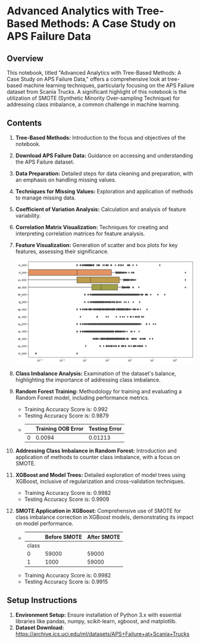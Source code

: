 # Advanced Analytics with Tree-Based Methods: A Case Study on APS Failure Data

## Overview
This notebook, titled "Advanced Analytics with Tree-Based Methods: A Case Study on APS Failure Data," offers a comprehensive look at tree-based machine learning techniques, particularly focusing on the APS Failure dataset from Scania Trucks. A significant highlight of this notebook is the utilization of SMOTE (Synthetic Minority Over-sampling Technique) for addressing class imbalance, a common challenge in machine learning.

## Contents
1. <strong>Tree-Based Methods:</strong> Introduction to the focus and objectives of the notebook.
2. <strong>Download APS Failure Data:</strong> Guidance on accessing and understanding the APS Failure dataset.
3. <strong>Data Preparation:</strong> Detailed steps for data cleaning and preparation, with an emphasis on handling missing values.
4. <strong>Techniques for Missing Values:</strong> Exploration and application of methods to manage missing data.
5. <strong>Coefficient of Variation Analysis:</strong> Calculation and analysis of feature variability.
6. <strong>Correlation Matrix Visualization:</strong> Techniques for creating and interpreting correlation matrices for feature analysis.
7. <strong>Feature Visualization:</strong> Generation of scatter and box plots for key features, assessing their significance.

   <img src="readme_images/selected_feature_boxplot.png" alt="Box Plots for Selected Features" width="600"/>

8. <strong>Class Imbalance Analysis:</strong> Examination of the dataset's balance, highlighting the importance of addressing class imbalance.
9. <strong>Random Forest Training:</strong> Methodology for training and evaluating a Random Forest model, including performance metrics.
    - Training Accuracy Score is: 0.992
    - Testing Accuracy Score is: 0.9879
    - |    | Training OOB Error	 | Testing Error  |
      |----| ------------------- | -------------- |
      | 0  | 0.0094              | 0.01213        |


10. <strong>Addressing Class Imbalance in Random Forest:</strong> Introduction and application of methods to counter class imbalance, with a focus on SMOTE.
11. <strong>XGBoost and Model Trees:</strong> Detailed exploration of model trees using XGBoost, inclusive of regularization and cross-validation techniques.

    - Training Accuracy Score is: 0.9982
    - Testing Accuracy Score is: 0.9909
13. <strong>SMOTE Application in XGBoost:</strong> Comprehensive use of SMOTE for class imbalance correction in XGBoost models, demonstrating its impact on model performance.
    
    - |        | Before SMOTE	 | After SMOTE  |
      |--------| ------------- | ------------ |
      | class  |               |              |
      | 0      | 59000         | 59000        |
      | 1      | 1000          | 59000        |
    - Training Accuracy Score is: 0.9982
    - Testing Accuracy Score is: 0.9915

## Setup Instructions
1. <strong>Environment Setup:</strong> Ensure installation of Python 3.x with essential libraries like pandas, numpy, scikit-learn, xgboost, and matplotlib.
2. <strong>Dataset Download:</strong> https://archive.ics.uci.edu/ml/datasets/APS+Failure+at+Scania+Trucks

